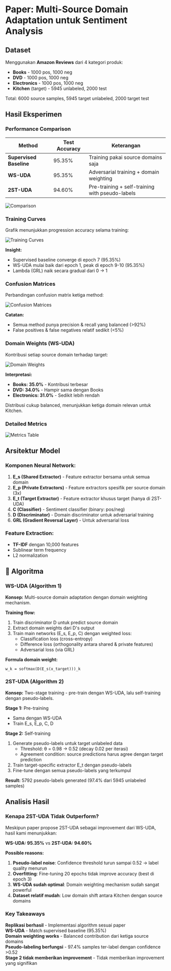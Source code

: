 #  Paper: Multi-Source Domain Adaptation untuk Sentiment Analysis


## Dataset

Menggunakan **Amazon Reviews** dari 4 kategori produk:
- **Books** - 1000 pos, 1000 neg
- **DVD** - 1000 pos, 1000 neg  
- **Electronics** - 1000 pos, 1000 neg
- **Kitchen** (target) - 5945 unlabeled, 2000 test

Total: 6000 source samples, 5945 target unlabeled, 2000 target test


## Hasil Eksperimen

### Performance Comparison

| Method | Test Accuracy | Keterangan |
|--------|--------------|------------|
| **Supervised Baseline** | 95.35% | Training pakai source domains saja |
| **WS-UDA** | 95.35% | Adversarial training + domain weighting |
| **2ST-UDA** | 94.60% | Pre-training + self-training with pseudo-labels |

![Comparison](visualizations/comparison_barchart.png)

### Training Curves

Grafik menunjukkan progression accuracy selama training:

![Training Curves](visualizations/training_curves.png)

**Insight:**
- Supervised baseline converge di epoch 7 (95.35%)
- WS-UDA mulai baik dari epoch 1, peak di epoch 9-10 (95.35%)
- Lambda (GRL) naik secara gradual dari 0 → 1

### Confusion Matrices

Perbandingan confusion matrix ketiga method:

![Confusion Matrices](visualizations/confusion_matrices.png)

**Catatan:**
- Semua method punya precision & recall yang balanced (>92%)
- False positives & false negatives relatif sedikit (<5%)

### Domain Weights (WS-UDA)

Kontribusi setiap source domain terhadap target:

![Domain Weights](visualizations/domain_weights.png)

**Interpretasi:**
- **Books: 35.0%** - Kontribusi terbesar
- **DVD: 34.0%** - Hampir sama dengan Books
- **Electronics: 31.0%** - Sedikit lebih rendah

Distribusi cukup balanced, menunjukkan ketiga domain relevan untuk Kitchen.

### Detailed Metrics

![Metrics Table](visualizations/metrics_table.png)

## Arsitektur Model

### Komponen Neural Network:

1. **E_s (Shared Extractor)** - Feature extractor bersama untuk semua domain
2. **E_p (Private Extractors)** - Feature extractors spesifik per source domain (3x)
3. **E_t (Target Extractor)** - Feature extractor khusus target (hanya di 2ST-UDA)
4. **C (Classifier)** - Sentiment classifier (binary: pos/neg)
5. **D (Discriminator)** - Domain discriminator untuk adversarial training
6. **GRL (Gradient Reversal Layer)** - Untuk adversarial loss

### Feature Extraction:
- **TF-IDF** dengan 10,000 features
- Sublinear term frequency
- L2 normalization

## 🔬 Algoritma

### WS-UDA (Algorithm 1)

**Konsep:** Multi-source domain adaptation dengan domain weighting mechanism.

**Training flow:**
1. Train discriminator D untuk predict source domain
2. Extract domain weights dari D's output
3. Train main networks (E_s, E_p, C) dengan weighted loss:
   - Classification loss (cross-entropy)
   - Difference loss (orthogonality antara shared & private features)
   - Adversarial loss (via GRL)

**Formula domain weight:**
```
w_k = softmax(D(E_s(x_target)))_k
```

### 2ST-UDA (Algorithm 2)

**Konsep:** Two-stage training - pre-train dengan WS-UDA, lalu self-training dengan pseudo-labels.

**Stage 1:** Pre-training
- Sama dengan WS-UDA
- Train E_s, E_p, C, D

**Stage 2:** Self-training
1. Generate pseudo-labels untuk target unlabeled data
   - Threshold: θ = 0.98 → 0.52 (decay 0.02 per iterasi)
   - Agreement condition: source predictions harus agree dengan target prediction
2. Train target-specific extractor E_t dengan pseudo-labels
3. Fine-tune dengan semua pseudo-labels yang terkumpul

**Result:** 5792 pseudo-labels generated (97.4% dari 5945 unlabeled samples)

## Analisis Hasil

### Kenapa 2ST-UDA Tidak Outperform?

Meskipun paper propose 2ST-UDA sebagai improvement dari WS-UDA, hasil kami menunjukkan:

**WS-UDA: 95.35%** vs **2ST-UDA: 94.60%** 

**Possible reasons:**

1. **Pseudo-label noise**: Confidence threshold turun sampai 0.52 → label quality menurun
2. **Overfitting**: Fine-tuning 20 epochs tidak improve accuracy (best di epoch 3)
3. **WS-UDA sudah optimal**: Domain weighting mechanism sudah sangat powerful
4. **Dataset relatif mudah**: Low domain shift antara Kitchen dengan source domains

### Key Takeaways

 **Replikasi berhasil** - Implementasi algorithm sesuai paper  
 **WS-UDA** - Match supervised baseline (95.35%)  
 **Domain weighting works** - Balanced contribution dari ketiga source domains  
 **Pseudo-labeling berfungsi** - 97.4% samples ter-label dengan confidence >0.52  
 **Stage 2 tidak memberikan improvement** -  Tidak memberikan improvement yang signifikan
